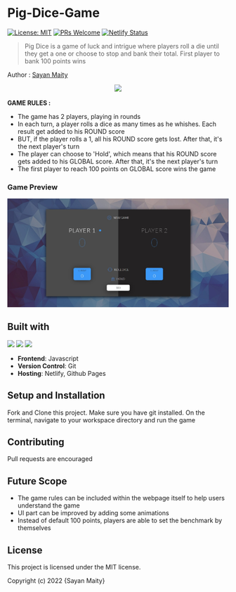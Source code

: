 ﻿# Pig-Dice-Game
 [![License: MIT](https://img.shields.io/badge/License-MIT-yellow.svg)](https://opensource.org/licenses/MIT) 
[![PRs Welcome](https://img.shields.io/badge/PRs-welcome-brightgreen.svg)](http://makeapullrequest.com) 
[![Netlify Status](https://api.netlify.com/api/v1/badges/07b8ca97-4b2b-483d-9cf6-49a5858842d6/deploy-status)](https://app.netlify.com/sites/sayancr777-pig-dice-game/deploys) 
>Pig Dice is a game of luck and intrigue where players roll a die until they get a one or choose to stop and bank their total. First player to bank 100 points wins

Author : [Sayan Maity](sayancr777@gmail.com)

<p align="center">
<img src="https://i.pinimg.com/originals/5e/4f/e8/5e4fe834a6dddb0b83dba0f35761ace3.png" width="600">
</p>

**GAME RULES :**
- The game has 2 players, playing in rounds
- In each turn, a player rolls a dice as many times as he whishes. Each result get added to his ROUND score
- BUT, if the player rolls a 1, all his ROUND score gets lost. After that, it's the next player's turn
- The player can choose to 'Hold', which means that his ROUND score gets added to his GLOBAL score. After that, it's the next player's turn
- The first player to reach 100 points on GLOBAL score wins the game

### Game Preview
<p align="center">
<img src="https://github.com/Sayan-Maity/Pig-Dice-Game/blob/main/assets/Preview-1.jpg" width="800">
</p>

## Built with
<img src="https://img.shields.io/badge/html5%20-%23E34F26.svg?&style=for-the-badge&logo=html5&logoColor=white"/> <img src="https://img.shields.io/badge/css3%20-%231572B6.svg?&style=for-the-badge&logo=css3&logoColor=white"/> <img src="https://img.shields.io/badge/javascript%20-%23323330.svg?&style=for-the-badge&logo=javascript&logoColor=%23F7DF1E"/> 
- **Frontend**: Javascript
- **Version Control**: Git
- **Hosting**: Netlify, Github Pages

## Setup and Installation
Fork and Clone this project. Make sure you have git installed. On the terminal, navigate to your workspace directory and run the game

## Contributing
Pull requests are encouraged

## Future Scope
- The game rules can be included within the webpage itself to help users understand the game
- UI part can be improved by adding some animations
- Instead of default 100 points, players are able to set the benchmark by themselves

## License
This project is licensed under the MIT license.

Copyright (c) 2022 {Sayan Maity}
